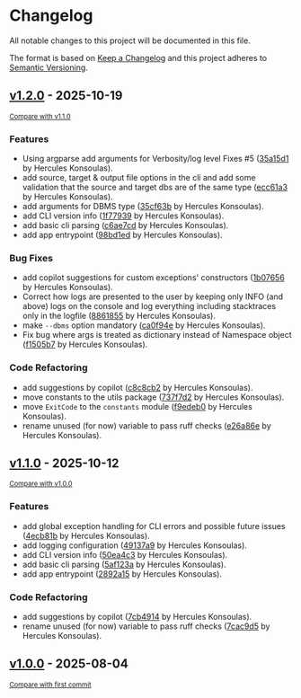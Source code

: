 # Changelog

All notable changes to this project will be documented in this file.

The format is based on [Keep a Changelog](http://keepachangelog.com/en/1.0.0/)
and this project adheres to [Semantic Versioning](http://semver.org/spec/v2.0.0.html).

<!-- insertion marker -->
## [v1.2.0](https://github.com/dyka3773/db-drift/releases/tag/v1.2.0) - 2025-10-19

<small>[Compare with v1.1.0](https://github.com/dyka3773/db-drift/compare/v1.1.0...v1.2.0)</small>

### Features

- Using argparse add arguments for Verbosity/log level Fixes #5 ([35a15d1](https://github.com/dyka3773/db-drift/commit/35a15d1d346fd5a27583e083389d6c8269c0bb7d) by Hercules Konsoulas).
- add source, target & output file options in the cli and add some validation that the  source and target dbs are of the same type ([ecc61a3](https://github.com/dyka3773/db-drift/commit/ecc61a36666d2c42b92e6350a250e26ef209834e) by Hercules Konsoulas).
- add arguments for DBMS type ([35cf63b](https://github.com/dyka3773/db-drift/commit/35cf63b774580155897dc03a94608be8fd16eb50) by Hercules Konsoulas).
- add CLI version info ([1f77939](https://github.com/dyka3773/db-drift/commit/1f77939e7880aeda4c1c6cf41a7e3cb326c09914) by Hercules Konsoulas).
- add basic cli parsing ([c6ae7cd](https://github.com/dyka3773/db-drift/commit/c6ae7cd3f766e500f9ee355985df10e0d38a2be3) by Hercules Konsoulas).
- add app entrypoint ([98bd1ed](https://github.com/dyka3773/db-drift/commit/98bd1ed30193dedb4b574951e4cf0a4bde9e4261) by Hercules Konsoulas).

### Bug Fixes

- add copilot suggestions for custom exceptions' constructors ([1b07656](https://github.com/dyka3773/db-drift/commit/1b0765650de4116c9b385a3d3bc984ac37ea7b2b) by Hercules Konsoulas).
- Correct how logs are presented to the user by keeping only INFO (and above) logs on the console and log everything including stacktraces only in the logfile ([8861855](https://github.com/dyka3773/db-drift/commit/8861855d9d751da82be6a6c6b7285457638e6cf7) by Hercules Konsoulas).
- make `--dbms` option mandatory ([ca0f94e](https://github.com/dyka3773/db-drift/commit/ca0f94ea3b44e2f67eb66189562d331e52ebc34e) by Hercules Konsoulas).
- Fix bug where args is treated as dictionary instead of Namespace object ([f1505b7](https://github.com/dyka3773/db-drift/commit/f1505b7ce83d3fefbef5a46a7f8bd7774744a190) by Hercules Konsoulas).

### Code Refactoring

- add suggestions by copilot ([c8c8cb2](https://github.com/dyka3773/db-drift/commit/c8c8cb2ffc9b9a20ab095dc674bd4e27e9e98297) by Hercules Konsoulas).
- move constants to the utils package ([737f7d2](https://github.com/dyka3773/db-drift/commit/737f7d24cce97f817db0df368b256e4471ec48dd) by Hercules Konsoulas).
- move `ExitCode` to the `constants` module ([f9edeb0](https://github.com/dyka3773/db-drift/commit/f9edeb089b5487b5e64bac4fb8dd4004cd1e88cd) by Hercules Konsoulas).
- rename unused (for now) variable to pass ruff checks ([e26a86e](https://github.com/dyka3773/db-drift/commit/e26a86e62995bec0b040e69662dcb19bfd212e2d) by Hercules Konsoulas).

## [v1.1.0](https://github.com/dyka3773/db-drift/releases/tag/v1.1.0) - 2025-10-12

<small>[Compare with v1.0.0](https://github.com/dyka3773/db-drift/compare/v1.0.0...v1.1.0)</small>

### Features

- add global exception handling for CLI errors and possible future issues ([4ecb81b](https://github.com/dyka3773/db-drift/commit/4ecb81b35aa0efc5eeffa9f5c2a0bc7fd0c752c4) by Hercules Konsoulas).
- add logging configuration ([49137a9](https://github.com/dyka3773/db-drift/commit/49137a99df34b326c52818bc9ab880987bac75fb) by Hercules Konsoulas).
- add CLI version info ([50ea4c3](https://github.com/dyka3773/db-drift/commit/50ea4c39a69c75085dedcc20f8d1a3b6ddb95f2c) by Hercules Konsoulas).
- add basic cli parsing ([5af123a](https://github.com/dyka3773/db-drift/commit/5af123ae7cf1eebe8409473e0294d7c4b28b729f) by Hercules Konsoulas).
- add app entrypoint ([2892a15](https://github.com/dyka3773/db-drift/commit/2892a15b1842cda803370d28841e5fbd9c194a39) by Hercules Konsoulas).

### Code Refactoring

- add suggestions by copilot ([7cb4914](https://github.com/dyka3773/db-drift/commit/7cb49148fd084b617d875e9134dc40f5712659d8) by Hercules Konsoulas).
- rename unused (for now) variable to pass ruff checks ([7cac9d5](https://github.com/dyka3773/db-drift/commit/7cac9d5ffaa634d55cfe470caaf80b06bbc3e11b) by Hercules Konsoulas).

## [v1.0.0](https://github.com/dyka3773/db-drift/releases/tag/v1.0.0) - 2025-08-04

<small>[Compare with first commit](https://github.com/dyka3773/db-drift/compare/4741274c923649ec7b499260bc11141a04b5d000...v1.0.0)</small>

